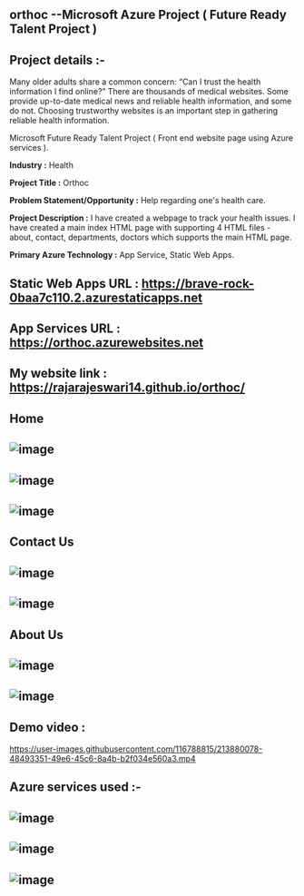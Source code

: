 ## orthoc --Microsoft Azure Project ( Future Ready Talent Project )
## Project details :-
Many older adults share a common concern: “Can I trust the health information I find online?” There are thousands of medical websites. Some provide up-to-date medical news and reliable health information, and some do not. Choosing trustworthy websites is an important step in gathering reliable health information.

Microsoft Future Ready Talent Project ( Front end website page using Azure services ).

**Industry :** Health

**Project Title :** Orthoc

**Problem Statement/Opportunity :** Help regarding one's health care.

**Project Description :** I have created a webpage to track your health issues. I have created a main index HTML page with supporting 4 HTML files - about, contact, departments, doctors which supports the main HTML page.

**Primary Azure Technology :** App Service, Static Web Apps.

## Static Web Apps URL : https://brave-rock-0baa7c110.2.azurestaticapps.net

## App Services URL : https://orthoc.azurewebsites.net

## My website link : https://rajarajeswari14.github.io/orthoc/

## Home 
## ![image](https://user-images.githubusercontent.com/116788815/213879236-95a8430f-98ca-40fc-9b3e-98833bddc2d4.png)
## ![image](https://user-images.githubusercontent.com/116788815/213879279-01f6d854-c9e7-409c-bb58-38e01ef05444.png)
## ![image](https://user-images.githubusercontent.com/116788815/213879388-2ed5ed29-ac98-4298-a0e6-5859653c0d9b.png)

## Contact Us 

## ![image](https://user-images.githubusercontent.com/116788815/213879480-a9016ac1-6426-4ecb-99d1-33b605b58c0c.png)
##
## ![image](https://user-images.githubusercontent.com/116788815/213879522-6e748eac-f1b1-43a8-bc92-613302cd8855.png)
##

## About Us 

## ![image](https://user-images.githubusercontent.com/116788815/213879594-4883597c-b5f2-4fd3-97d8-71bdd3a4d2c3.png)
##
## ![image](https://user-images.githubusercontent.com/116788815/213879625-1d62c738-5c6d-49d3-8360-4f186eb0d6f7.png)
##

## Demo video :

https://user-images.githubusercontent.com/116788815/213880078-48493351-49e6-45c6-8a4b-b2f034e560a3.mp4
##
## Azure services used :-

## ![image](https://user-images.githubusercontent.com/116788815/213878711-5571cadf-93cc-420f-af08-199659515ec3.png)
##
## ![image](https://user-images.githubusercontent.com/116788815/213878780-ed26b273-fe8c-41cc-83af-e686fae0f5f7.png)
##
## ![image](https://user-images.githubusercontent.com/116788815/213878864-f45c2056-0b68-4f8b-b67b-e2ef523d50c4.png)
